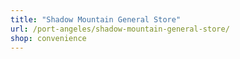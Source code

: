 ```yaml
---
title: "Shadow Mountain General Store"
url: /port-angeles/shadow-mountain-general-store/
shop: convenience
---
```

